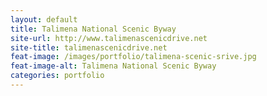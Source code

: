 ```yaml
---
layout: default
title: Talimena National Scenic Byway
site-url: http://www.talimenascenicdrive.net
site-title: talimenascenicdrive.net
feat-image: /images/portfolio/talimena-scenic-srive.jpg
feat-image-alt: Talimena National Scenic Byway
categories: portfolio
---
```



